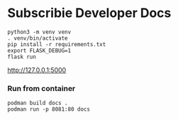 # Subscribie Developer Docs

```
python3 -m venv venv
. venv/bin/activate
pip install -r requirements.txt
export FLASK_DEBUG=1
flask run
```
http://127.0.0.1:5000

### Run from container
```
podman build docs .
podman run -p 8081:80 docs
```
